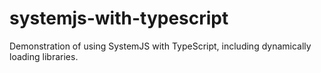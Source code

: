 # systemjs-with-typescript
Demonstration of using SystemJS with TypeScript, including dynamically loading libraries.
